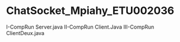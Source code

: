 # ChatSocket_Mpiahy_ETU002036

I-CompRun Server.java
II-CompRun Client.Java
III-CompRun ClientDeux.java
